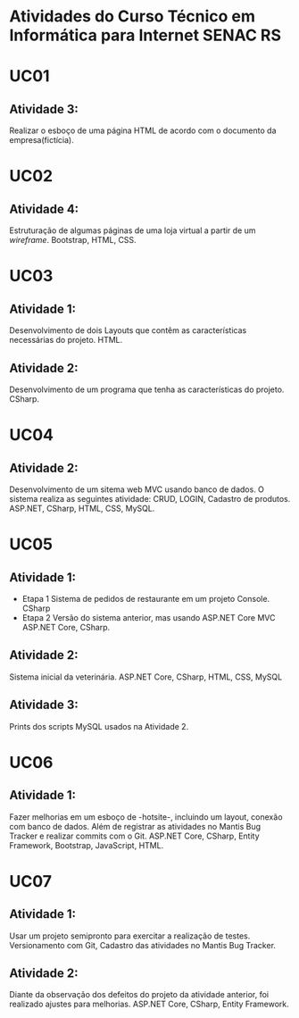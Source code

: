 # Atividades do Curso Técnico em Informática para Internet SENAC RS

# UC01
## Atividade 3:
Realizar o esboço de uma página HTML de acordo com o documento da empresa(fictícia).

# UC02
## Atividade 4:
Estruturação de algumas páginas de uma loja virtual a partir de um *wireframe*.
Bootstrap, HTML, CSS.

# UC03
## Atividade 1:
Desenvolvimento de dois Layouts que contêm as características necessárias do projeto.
HTML.

## Atividade 2:
Desenvolvimento de um programa que tenha as características do projeto.
CSharp.

# UC04
## Atividade 2:
Desenvolvimento de um sitema web MVC usando banco de dados. O sistema realiza as seguintes atividade: CRUD, LOGIN, Cadastro de produtos.
ASP.NET, CSharp, HTML, CSS, MySQL.

# UC05
## Atividade 1:
- Etapa 1 Sistema de pedidos de restaurante em um projeto Console.
CSharp
- Etapa 2 Versão do sistema anterior, mas usando ASP.NET Core MVC
ASP.NET Core, CSharp.

## Atividade 2:
Sistema inicial da veterinária.
ASP.NET Core, CSharp, HTML, CSS, MySQL

## Atividade 3:
Prints dos scripts MySQL usados na Atividade 2.

# UC06
## Atividade 1:
Fazer melhorias em um esboço de -hotsite-, incluindo um layout, conexão com banco de dados. Além de registrar as atividades no Mantis Bug Tracker e realizar commits com o Git.
ASP.NET Core, CSharp, Entity Framework, Bootstrap, JavaScript, HTML.

# UC07
## Atividade 1:
Usar um projeto semipronto para exercitar a realização de testes.
Versionamento com Git, Cadastro das atividades no Mantis Bug Tracker.

## Atividade 2:
Diante da observação dos defeitos do projeto da atividade anterior, foi realizado ajustes para melhorias.
ASP.NET Core, CSharp, Entity Framework.




